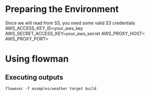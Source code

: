 # Preparing the Environment

Since we will read from S3, you need some valid S3 credentials
    AWS_ACCESS_KEY_ID=your_aws_key
    AWS_SECRET_ACCESS_KEY=your_aws_secret
    AWS_PROXY_HOST=
    AWS_PROXY_PORT=

# Using flowman

## Executing outputs

    flowexec -f examples/weather target build
